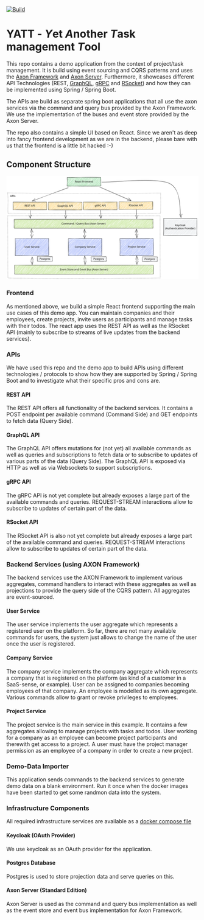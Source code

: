 [![Build](https://github.com/NovatecConsulting/event-sourcing-with-axon/actions/workflows/main.yml/badge.svg)](https://github.com/NovatecConsulting/event-sourcing-with-axon/actions/workflows/main.yml)

# YATT - *Y*et *A*nother *T*ask management *T*ool 

This repo contains a demo application from the context of project/task management. It is build using event sourcing and CQRS patterns and uses the [Axon Framework](https://developer.axoniq.io/axon-framework/overview) and [Axon Server](https://developer.axoniq.io/axon-server/overview). Furthermore, it showcases different API Technologies (REST, [GraphQL](https://graphql.org), [gRPC](https://grpc.io) and [RSocket](https://rsocket.io)) and how they can be implemented using Spring / Spring Boot. 

The APIs are build as separate spring boot applications that all use the axon services via the command and query bus provided by the Axon Framework. We use the implementation of the buses and event store provided by the Axon Server.

The repo also contains a simple UI based on React. Since we aren't as deep into fancy frontend development as we are in the backend, please bare with us that the frontend is a little bit hacked :-)

## Component Structure

![YATT Component Structure](images/service-model.svg)

### Frontend

As mentioned above, we build a simple React frontend supporting the main use cases of this demo app. You can  maintain companies and their employees, create projects, invite users as participants and manage tasks with their todos. The react app uses the REST API as well as the RSocket API (mainly to subscribe to streams of live updates from the backend services).

### APIs

We have used this repo and the demo app to build APIs using different technologies / protocols to show how they are supported by Spring / Spring Boot and to investigate what their specific pros and cons are.  

#### REST API

The REST API offers all functionality of the backend services. It contains a POST endpoint per available command (Command Side) and GET endpoints to fetch data (Query Side). 

#### GraphQL API

The GraphQL API offers mutations for (not yet) all available commands as well as queries and subscriptions to fetch data or to subscribe to updates of various parts of the data (Query Side). The GraphQL API is exposed via HTTP as well as via Websockets to support subscriptions.

#### gRPC API

The gRPC API is not yet complete but already exposes a large part of the available commands and queries. REQUEST-STREAM interactions allow to subscribe to updates of certain part of the data.

#### RSocket API

The RSocket API is also not yet complete but already exposes a large part of the available command and queries. REQUEST-STREAM interactions allow to subscribe to updates of certain part of the data.

### Backend Services (using AXON Framework)

The backend services use the AXON Framework to implement various aggregates, command handlers to interact with these aggregates as well as projections to provide the query side of the CQRS pattern. All aggregates are event-sourced.

#### User Service

The user service implements the user aggregate which represents a registered user on the platform. So far, there are not many available commands for users, the system just allows to change the name of the user once the user is registered.  

#### Company Service

The company service implements the company aggregate which represents a company that is registered on the platform (as kind of a customer in a SaaS-sense, or example). User can be assigned to companies becoming employees of that company. An employee is modelled as its own aggregate. Various commands allow to grant or revoke privileges to employees. 

#### Project Service

The project service is the main service in this example. It contains a few aggregates allowing to manage projects with tasks and todos. User working for a company as an employee can become project participants and therewith get access to a project. A user must have the project manager permission as an employee of a company in order to create a new project. 

### Demo-Data Importer

This application sends commands to the backend services to generate demo data on a blank environment. Run it once when the docker images have been started to get some randmon data into the system.

### Infrastructure Components

All required infrastructure services are available as a [docker compose file](docker/docker-compose.yaml)

#### Keycloak (OAuth Provider)

We use keycloak as an OAuth provider for the application. 

#### Postgres Database

Postgres is used to store projection data and serve queries on this.

#### Axon Server (Standard Edition)

Axon Server is used as the command and query bus implementation as well as the event store and event bus implementation for Axon Framework.


